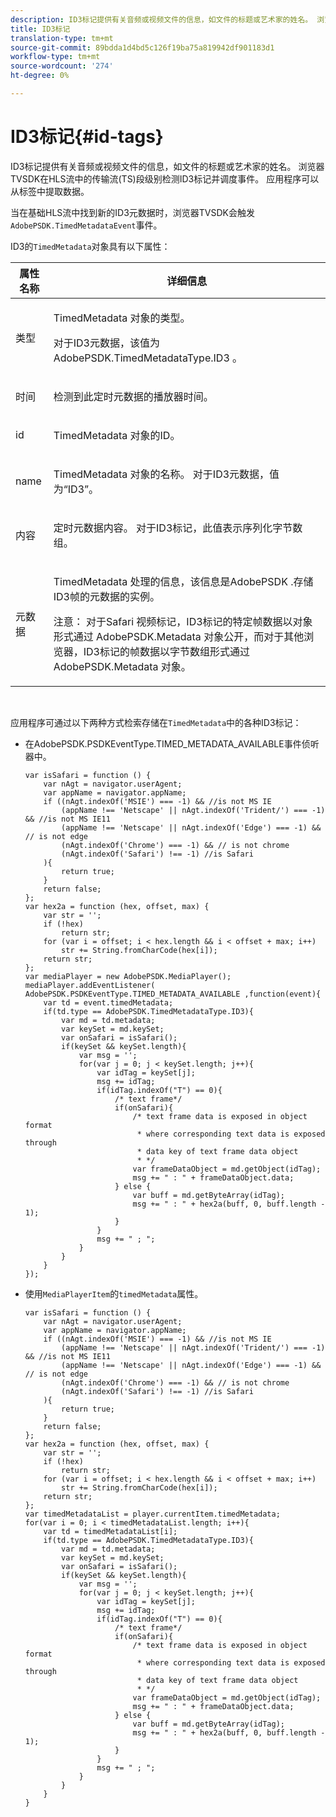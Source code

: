 ```yaml
---
description: ID3标记提供有关音频或视频文件的信息，如文件的标题或艺术家的姓名。 浏览器TVSDK在HLS流中的传输流(TS)段级别检测ID3标记并调度事件。 应用程序可以从标签中提取数据。
title: ID3标记
translation-type: tm+mt
source-git-commit: 89bdda1d4bd5c126f19ba75a819942df901183d1
workflow-type: tm+mt
source-wordcount: '274'
ht-degree: 0%

---
```



# ID3标记{#id-tags}

ID3标记提供有关音频或视频文件的信息，如文件的标题或艺术家的姓名。 浏览器TVSDK在HLS流中的传输流(TS)段级别检测ID3标记并调度事件。 应用程序可以从标签中提取数据。

当在基础HLS流中找到新的ID3元数据时，浏览器TVSDK会触发`AdobePSDK.TimedMetadataEvent`事件。

ID3的`TimedMetadata`对象具有以下属性：

<table id="table_6C61886187FB44B4B9821E4B00200018"> 
 <thead> 
  <tr> 
   <th colname="col1" class="entry"> 属性名称 </th> 
   <th colname="col2" class="entry"> 详细信息 </th> 
  </tr> 
 </thead>
 <tbody> 
  <tr> 
   <td colname="col1"> <p> <span class="codeph"> 类型  </span> </p> </td> 
   <td colname="col2"> <p><span class="codeph"> TimedMetadata </span>对象的类型。 </p> <p>对于ID3元数据，该值为<span class="codeph"> AdobePSDK.TimedMetadataType.ID3 </span>。 </p> </td> 
  </tr> 
  <tr> 
   <td colname="col1"> <p> <span class="codeph"> 时间  </span> </p> </td> 
   <td colname="col2"> <p> 检测到此定时元数据的播放器时间。 </p> </td> 
  </tr> 
  <tr> 
   <td colname="col1"> <p> <span class="codeph"> id  </span> </p> </td> 
   <td colname="col2"> <p><span class="codeph"> TimedMetadata </span>对象的ID。 </p> </td> 
  </tr> 
  <tr> 
   <td colname="col1"> <p> <span class="codeph"> name </span> </p> </td> 
   <td colname="col2"> <p><span class="codeph"> TimedMetadata </span>对象的名称。 对于ID3元数据，值为“ID3”。 </p> </td> 
  </tr> 
  <tr> 
   <td colname="col1"> <p> <span class="codeph"> 内容  </span> </p> </td> 
   <td colname="col2"> <p>定时元数据内容。 对于ID3标记，此值表示序列化字节数组。 </p> </td> 
  </tr> 
  <tr> 
   <td colname="col1"> <p> <span class="codeph"> 元数据  </span> </p> </td> 
   <td colname="col2"> <p> <span class="codeph"> TimedMetadata </span> 处理的信息，该信息是AdobePSDK <span class="codeph"> .存储 </span> ID3帧的元数据的实例。 </p> <p> <p>注意： 对于Safari <span class="codeph">视频</span>标记，ID3标记的特定帧数据以对象形式通过<span class="codeph"> AdobePSDK.Metadata </span>对象公开，而对于其他浏览器，ID3标记的帧数据以字节数组形式通过<span class="codeph"> AdobePSDK.Metadata </span>对象。 </p> </p> </td> 
  </tr> 
 </tbody> 
</table>

&#x200B;

应用程序可通过以下两种方式检索存储在`TimedMetadata`中的各种ID3标记：

* 在AdobePSDK.PSDKEventType.TIMED_METADATA_AVAILABLE事件侦听器中。

   ```
   var isSafari = function () { 
       var nAgt = navigator.userAgent; 
       var appName = navigator.appName; 
       if ((nAgt.indexOf('MSIE') === -1) && //is not MS IE 
           (appName !== 'Netscape' || nAgt.indexOf('Trident/') === -1) && //is not MS IE11 
           (appName !== 'Netscape' || nAgt.indexOf('Edge') === -1) && // is not edge 
           (nAgt.indexOf('Chrome') === -1) && // is not chrome 
           (nAgt.indexOf('Safari') !== -1) //is Safari 
       ){ 
           return true; 
       } 
       return false; 
   }; 
   var hex2a = function (hex, offset, max) { 
       var str = ''; 
       if (!hex) 
           return str; 
       for (var i = offset; i < hex.length && i < offset + max; i++) 
           str += String.fromCharCode(hex[i]); 
       return str; 
   }; 
   var mediaPlayer = new AdobePSDK.MediaPlayer(); 
   mediaPlayer.addEventListener( AdobePSDK.PSDKEventType.TIMED_METADATA_AVAILABLE ,function(event){ 
       var td = event.timedMetadata; 
       if(td.type == AdobePSDK.TimedMetadataType.ID3){ 
           var md = td.metadata; 
           var keySet = md.keySet; 
           var onSafari = isSafari(); 
           if(keySet && keySet.length){ 
               var msg = ''; 
               for(var j = 0; j < keySet.length; j++){ 
                   var idTag = keySet[j]; 
                   msg += idTag; 
                   if(idTag.indexOf("T") == 0){ 
                       /* text frame*/ 
                       if(onSafari){ 
                           /* text frame data is exposed in object format 
                            * where corresponding text data is exposed through 
                            * data key of text frame data object 
                            * */ 
                           var frameDataObject = md.getObject(idTag); 
                           msg += " : " + frameDataObject.data; 
                       } else { 
                           var buff = md.getByteArray(idTag); 
                           msg += " : " + hex2a(buff, 0, buff.length - 1); 
                       } 
                   } 
                   msg += " ; "; 
               } 
           } 
       } 
   }); 
   ```

* 使用`MediaPlayerItem`的`timedMetadata`属性。

   ```
   var isSafari = function () { 
       var nAgt = navigator.userAgent; 
       var appName = navigator.appName; 
       if ((nAgt.indexOf('MSIE') === -1) && //is not MS IE 
           (appName !== 'Netscape' || nAgt.indexOf('Trident/') === -1) && //is not MS IE11 
           (appName !== 'Netscape' || nAgt.indexOf('Edge') === -1) && // is not edge 
           (nAgt.indexOf('Chrome') === -1) && // is not chrome 
           (nAgt.indexOf('Safari') !== -1) //is Safari 
       ){ 
           return true; 
       } 
       return false; 
   }; 
   var hex2a = function (hex, offset, max) { 
       var str = ''; 
       if (!hex) 
           return str; 
       for (var i = offset; i < hex.length && i < offset + max; i++) 
           str += String.fromCharCode(hex[i]); 
       return str; 
   }; 
   var timedMetadataList = player.currentItem.timedMetadata; 
   for(var i = 0; i < timedMetadataList.length; i++){ 
       var td = timedMetadataList[i]; 
       if(td.type == AdobePSDK.TimedMetadataType.ID3){ 
           var md = td.metadata; 
           var keySet = md.keySet; 
           var onSafari = isSafari(); 
           if(keySet && keySet.length){ 
               var msg = ''; 
               for(var j = 0; j < keySet.length; j++){ 
                   var idTag = keySet[j]; 
                   msg += idTag; 
                   if(idTag.indexOf("T") == 0){ 
                       /* text frame*/ 
                       if(onSafari){ 
                           /* text frame data is exposed in object format 
                            * where corresponding text data is exposed through 
                            * data key of text frame data object 
                            * */ 
                           var frameDataObject = md.getObject(idTag); 
                           msg += " : " + frameDataObject.data; 
                       } else { 
                           var buff = md.getByteArray(idTag); 
                           msg += " : " + hex2a(buff, 0, buff.length - 1); 
                       } 
                   } 
                   msg += " ; "; 
               } 
           } 
       } 
   } 
   ```

